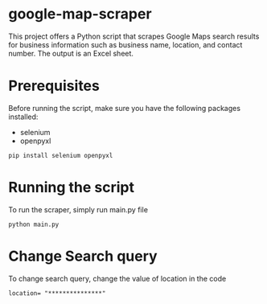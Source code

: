 # google-map-scraper
This project offers a Python script that scrapes Google Maps search results for business information such as business name, location, and contact number. The output is an Excel sheet.

# Prerequisites
Before running the script, make sure you have the following packages installed:
- selenium 
- openpyxl

`pip install selenium openpyxl`

# Running the script
To run the scraper, simply run main.py file

`python main.py`

# Change Search query
To change search query, change the value of location in the code

`location= "***************"`
